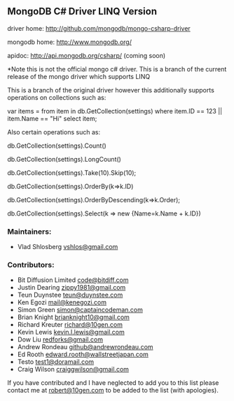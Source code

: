 ## MongoDB C# Driver LINQ Version

driver home: http://github.com/mongodb/mongo-csharp-driver

mongodb home: http://www.mongodb.org/

apidoc: http://api.mongodb.org/csharp/ (coming soon)


*Note this is not the official mongo c# driver. This is a branch of the current release of the mongo driver which supports LINQ 

This is a branch of the original driver however this additionally supports operations on collections such as:

var items = from item in db.GetCollection(settings)
            where item.ID == 123 || item.Name == "Hi"
            select item;

Also certain operations such as:

db.GetCollection(settings).Count()

db.GetCollection(settings).LongCount()

db.GetCollection(settings).Take(10).Skip(10);

db.GetCollection(settings).OrderBy(k=>k.ID)

db.GetCollection(settings).OrderByDescending(k=>k.Order);

db.GetCollection(settings).Select(k => new {Name=k.Name + k.ID})





### Maintainers:
* Vlad Shlosberg            vshlos@gmail.com

### Contributors:
* Bit Diffusion Limited     code@bitdiff.com
* Justin Dearing            zippy1981@gmail.com
* Teun Duynstee             teun@duynstee.com
* Ken Egozi                 mail@kenegozi.com
* Simon Green               simon@captaincodeman.com
* Brian Knight              brianknight10@gmail.com  
* Richard Kreuter           richard@10gen.com
* Kevin Lewis               kevin.l.lewis@gmail.com
* Dow Liu                   redforks@gmail.com
* Andrew Rondeau            github@andrewrondeau.com
* Ed Rooth                  edward.rooth@wallstreetjapan.com
* Testo                     test1@doramail.com   
* Craig Wilson              craiggwilson@gmail.com

If you have contributed and I have neglected to add you to this list please contact me at robert@10gen.com to be added to the list (with apologies).
